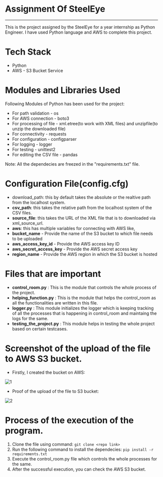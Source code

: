 # Assignment Of SteelEye
-------------------------
This is the project assigned by the SteelEye for a year internship as Python Engineer.
I have used Python language and AWS to complete this project.

# Tech Stack
* Python
* AWS - S3 Bucket Service

# Modules and Libraries Used
Following Modules of Python has been used for the project:
* For path validation - os
* For AWS connection - boto3
* For processing of file - xml.etree(to work with XML files) and unzipfile(to unzip the downloaded file)
* For connectivity - requests
* For configuration - configparser
* For logging - logger
* For testing - unittest2
* For editing the CSV file - pandas

Note: All the dependecies are freezed in the "requirements.txt" file.

# Configuration File(config.cfg)

* download_path: this by default takes the absolute or the realtive path from the localhost system.
* **csv_path**: this takes the relative path from the localhost system of the CSV files.
* **source_file**: this takes the URL of the XML file that is to downloaded via xml_source_url.
* **aws**: this has multiple variables for connecting with AWS like, 
* **bucket_name** - Provide the name of the S3 bucket to which file needs to be uploaded
* **aws_access_key_id** - Provide the AWS access key ID
* **aws_secret_access_key** - Provide the AWS secret access key
* **region_name** - Provide the AWS region in which the S3 bucket is hosted

# Files that are important
* **control_room.py**         : This is the module that controls the whole process of the project.
* **helping_function.py**     : This is the module that helps the control_room as all the functionalities are written in this file.
* **logger.py**               : This module initializes the logger which is keeping tracking of all the processes that is happening in control_room and maintaing the logs for the same.
* **testing_the_project.py**  : This module helps in testing the whole project based on certain testcases.

# Screenshot of the upload of the file to AWS S3 bucket.

* Firstly, I created the bucket on AWS:

![1](https://user-images.githubusercontent.com/63240844/234033246-231db345-2e76-48ec-90c8-5382ea8dcce4.png)

* Proof of the upload of the file to S3 bucket:

![2](https://user-images.githubusercontent.com/63240844/234033311-182890c4-220f-4a5f-8e5d-9ac154fc455b.png) 

# Process of the execution of the program.
1. Clone the file using command:  ``` git clone <repo link> ``` 
2. Run the following command to install the dependecies: ``` pip install -r requirements.txt ```
3. Execute the control_room.py file which controls the whole processes for the same.
4. After the successful execution, you can check the AWS S3 bucket.
